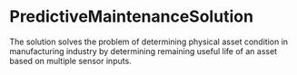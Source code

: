 # PredictiveMaintenanceSolution
The solution solves the problem of determining physical asset condition in manufacturing industry by determining remaining useful life of an asset based on multiple sensor inputs.
